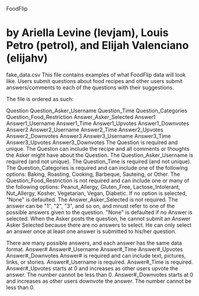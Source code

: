 FoodFlip

by Ariella Levine (levjam), Louis Petro (petrol), and Elijah Valenciano (elijahv)
========

fake_data.csv
This file contains examples of what FoodFlip data will look like. Users submit questions about food recipes and other users submit answers/comments to each of the questions with their suggestions.

The file is ordered as such:

Question	Question_Asker_Username	Question_Time	Question_Categories	Question_Food_Restriction	Answer_Asker_Selected	Answer1	Answer1_Username	Answer1_Time	Answer1_Upvotes	Answer1_Downvotes	Answer2	Answer2_Username	Answer2_Time	Answer2_Upvotes	Answer2_Downvotes	Answer3	Answer3_Username	Answer3_Time	Answer3_Upvotes	Answer3_Downvotes
The Question is required and unique. The Queston can include the recipe and all comments or thoughts the Asker might have about the Question. 
The Question_Asker_Username is required (and not unique).
The Question_Time is required (and not unique). 
The Question_Categories is required and can include one of the following options: Baking, Roasting, Cooking, Barbeque, Sauteing, or Other. 
The Question_Food_Restriction is not required and can include one or many of the following options: Peanut_Allergy, Gluten_Free, Lactose_Intolerant, Nut_Allergy, Kosher, Vegetarian, Vegan, Diabetic. If no option is selected, "None" is defaulted.
The Answer_Asker_Selected is not required. The answer can be "1", "2", "3", and so on, and mnust refer to one of the possible answers given to the question. "None" is defaulted if no Answer is selected. When the Asker posts the question, he cannot submit an Answer Asker Selected because there are no answers to select. He can only select an answer once at least one answer is submitted to his/her question.

There are many possible answers, and each answer has the same data format. 
Answer#	Answer#_Username	Answer#_Time	Answer#_Upvotes	Answer#_Downvotes
Answer# is required and can include text, pictures, links, or stories. 
Answer#_Username is required. 
Answer#_Time is required. 
Answer#_Upvotes starts at 0 and increases as other users upvote the answer. The number cannot be less than 0.
Answer#_Downvotes starts at 0 and increases as other users downvote the answer. The number cannot be less than 0.